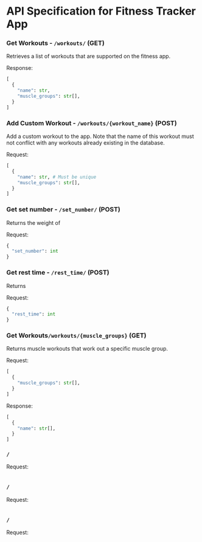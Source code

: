 # API Specification for Fitness Tracker App

### Get Workouts - `/workouts/` (GET)
Retrieves a list of workouts that are supported on the fitness app.

Response:
```python
[
  {
    "name": str,
    "muscle_groups": str[],
  }
]
```

### Add Custom Workout - `/workouts/{workout_name}` (POST)
Add a custom workout to the app. Note that the name of this workout must not conflict with any workouts already existing in the database.

Request:
```python
[
  {
    "name": str, # Must be unique
    "muscle_groups": str[],
  }
]
```

### Get set number - `/set_number/` (POST)
Returns the weight of 

Request:

```python
{
  "set_number": int
}
```

### Get rest time - `/rest_time/` (POST)
Returns 

Request:

```python
{
  "rest_time": int 
}
```

### Get Workouts`/workouts/{muscle_groups}` (GET)
Returns muscle workouts that work out a specific muscle group.

Request:
```python
[
  {
    "muscle_groups": str[],
  }
]
```
Response:
```python
[
  {
    "name": str[],
  }
]
```

### `/`

Request:

```python

```

### `/`

Request:

```python

```

### `/`

Request:

```python

```
